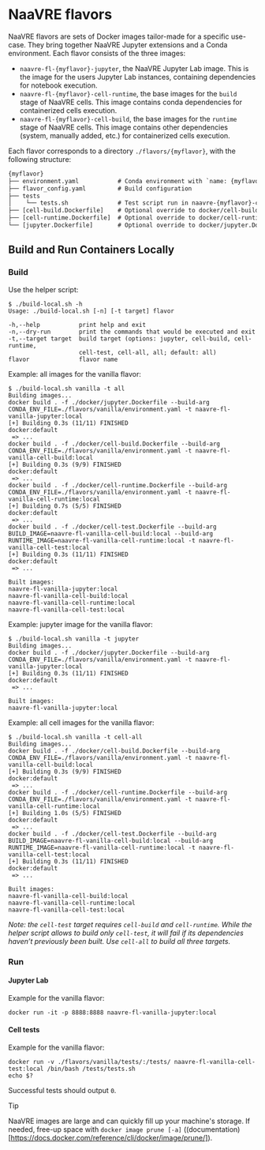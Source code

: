 # NaaVRE flavors

NaaVRE flavors are sets of Docker images tailor-made for a specific use-case.
They bring together NaaVRE Jupyter extensions and a Conda environment.
Each flavor consists of the three images:

- `naavre-fl-{myflavor}-jupyter`, the NaaVRE Jupyter Lab image. This is the image for the users Jupyter Lab instances, containing dependencies for notebook execution.
- `naavre-fl-{myflavor}-cell-runtime`, the base images for the `build` stage of NaaVRE cells. This image contains conda dependencies for containerized cells execution.
- `naavre-fl-{myflavor}-cell-build`, the base images for the `runtime` stage of NaaVRE cells. This image contains other dependencies (system, manually added, etc.) for containerized cells execution.

Each flavor corresponds to a directory `./flavors/{myflavor}`, with the following
structure:

```txt
{myflavor}
├── environment.yaml           # Conda environment with `name: {myflavor}`
├── flavor_config.yaml         # Build configuration
├── tests
│    └── tests.sh              # Test script run in naavre-{myflavor}-cell
├── [cell-build.Dockerfile]    # Optional override to docker/cell-build.Dockerfile
├── [cell-runtime.Dockerfile]  # Optional override to docker/cell-runtime.Dockerfile
└── [jupyter.Dockerfile]       # Optional override to docker/jupyter.Dockerfile
```


## Build and Run Containers Locally

### Build

Use the helper script:

```console
$ ./build-local.sh -h
Usage: ./build-local.sh [-n] [-t target] flavor

-h,--help           print help and exit
-n,--dry-run        print the commands that would be executed and exit
-t,--target target  build target (options: jupyter, cell-build, cell-runtime,
                    cell-test, cell-all, all; default: all)
flavor              flavor name
```

Example: all images for the vanilla flavor:

```console
$ ./build-local.sh vanilla -t all
Building images...
docker build . -f ./docker/jupyter.Dockerfile --build-arg CONDA_ENV_FILE=./flavors/vanilla/environment.yaml -t naavre-fl-vanilla-jupyter:local
[+] Building 0.3s (11/11) FINISHED                                                             docker:default
 => ...
docker build . -f ./docker/cell-build.Dockerfile --build-arg CONDA_ENV_FILE=./flavors/vanilla/environment.yaml -t naavre-fl-vanilla-cell-build:local
[+] Building 0.3s (9/9) FINISHED                                                               docker:default
 => ...
docker build . -f ./docker/cell-runtime.Dockerfile --build-arg CONDA_ENV_FILE=./flavors/vanilla/environment.yaml -t naavre-fl-vanilla-cell-runtime:local
[+] Building 0.7s (5/5) FINISHED                                                               docker:default
 => ...
docker build . -f ./docker/cell-test.Dockerfile --build-arg BUILD_IMAGE=naavre-fl-vanilla-cell-build:local --build-arg RUNTIME_IMAGE=naavre-fl-vanilla-cell-runtime:local -t naavre-fl-vanilla-cell-test:local
[+] Building 0.3s (11/11) FINISHED                                                             docker:default
 => ...

Built images:
naavre-fl-vanilla-jupyter:local
naavre-fl-vanilla-cell-build:local
naavre-fl-vanilla-cell-runtime:local
naavre-fl-vanilla-cell-test:local
```

Example: jupyter image for the vanilla flavor:

```console
$ ./build-local.sh vanilla -t jupyter
Building images...
docker build . -f ./docker/jupyter.Dockerfile --build-arg CONDA_ENV_FILE=./flavors/vanilla/environment.yaml -t naavre-fl-vanilla-jupyter:local
[+] Building 0.3s (11/11) FINISHED                                                             docker:default
 => ...

Built images:
naavre-fl-vanilla-jupyter:local
```

Example: all cell images for the vanilla flavor:

```console
$ ./build-local.sh vanilla -t cell-all
Building images...
docker build . -f ./docker/cell-build.Dockerfile --build-arg CONDA_ENV_FILE=./flavors/vanilla/environment.yaml -t naavre-fl-vanilla-cell-build:local
[+] Building 0.3s (9/9) FINISHED                                                               docker:default
 => ...
docker build . -f ./docker/cell-runtime.Dockerfile --build-arg CONDA_ENV_FILE=./flavors/vanilla/environment.yaml -t naavre-fl-vanilla-cell-runtime:local
[+] Building 1.0s (5/5) FINISHED                                                               docker:default
 => ...
docker build . -f ./docker/cell-test.Dockerfile --build-arg BUILD_IMAGE=naavre-fl-vanilla-cell-build:local --build-arg RUNTIME_IMAGE=naavre-fl-vanilla-cell-runtime:local -t naavre-fl-vanilla-cell-test:local
[+] Building 0.3s (11/11) FINISHED                                                             docker:default
 => ...

Built images:
naavre-fl-vanilla-cell-build:local
naavre-fl-vanilla-cell-runtime:local
naavre-fl-vanilla-cell-test:local
```

_Note: the `cell-test` target requires `cell-build` and `cell-runtime`. While the helper script allows to build only `cell-test`, it will fail if its dependencies haven’t previously been built. Use `cell-all` to build all three targets._

### Run

#### Jupyter Lab

Example for the vanilla flavor:

```shell
docker run -it -p 8888:8888 naavre-fl-vanilla-jupyter:local
```

#### Cell tests

Example for the vanilla flavor:

```shell
docker run -v ./flavors/vanilla/tests/:/tests/ naavre-fl-vanilla-cell-test:local /bin/bash /tests/tests.sh
echo $?
```

Successful tests should output `0`.

> [!TIP]
> NaaVRE images are large and can quickly fill up your machine's storage.
> If needed, free-up space with `docker image prune [-a]` ((documentation)[https://docs.docker.com/reference/cli/docker/image/prune/]).
